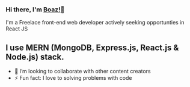 ### Hi there, I'm [Boaz!](https://github.com/boaztanui)👋


I'm a Freelace front-end web developer actively seeking opportunties in React JS


<!--
**boaztanui/boaztanui** is a ✨ _special_ ✨ repository because its `README.md` (this file) appears on your GitHub profile.

-->


## I use MERN (MongoDB, Express.js, React.js & Node.js) stack. 
- 👯 I’m looking to collaborate with other content creators
- ⚡ Fun fact: I love to solving problems with code
